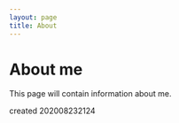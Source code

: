 ```yaml
---
layout: page
title: About
---
```

# About me
This page will contain information about me. 

created 202008232124